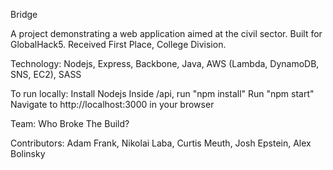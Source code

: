 Bridge

A project demonstrating a web application aimed at the civil sector.
Built for GlobalHack5. Received First Place, College Division. 

Technology: Nodejs, Express, Backbone, Java, AWS (Lambda, DynamoDB, SNS, EC2), SASS

To run locally:
Install Nodejs
Inside /api, run "npm install"
Run "npm start"
Navigate to http://localhost:3000 in your browser

Team: Who Broke The Build?

Contributors:
Adam Frank,
Nikolai Laba,
Curtis Meuth,
Josh Epstein,
Alex Bolinsky
